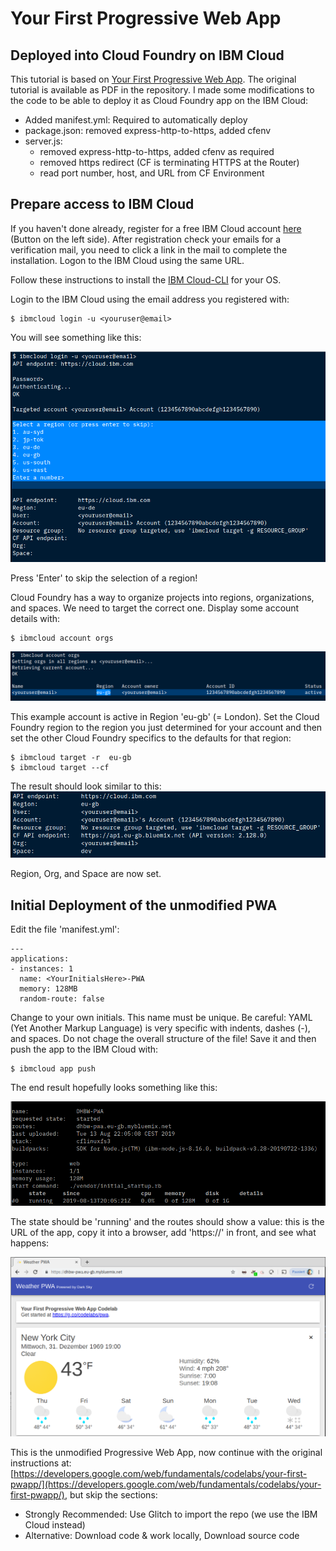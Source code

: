 # Your First Progressive Web App
## Deployed into Cloud Foundry on IBM Cloud

This tutorial is based on [Your First Progressive Web App](https://developers.google.com/web/fundamentals/codelabs/your-first-pwapp/). The original tutorial is available as PDF in the repository. I made some modifications to the code to be able to deploy it as Cloud Foundry app on the IBM Cloud:

* Added manifest.yml: Required to automatically deploy
* package.json: removed express-http-to-https, added cfenv 
* server.js:
    -  removed express-http-to-https, added cfenv as required
    -  removed https redirect (CF is terminating HTTPS at the Router)
    -  read port number, host, and URL from CF Environment

## Prepare access to IBM Cloud

If you haven't done already, register for a free IBM Cloud account [here](https://cloud.ibm.com) (Button on the left side). After registration check your emails for a verification mail, you need to click a link in the mail to complete the installation. Logon to the IBM Cloud using the same URL.

Follow these instructions to install the [IBM Cloud-CLI](https://cloud.ibm.com/docs/cli/reference/ibmcloud?topic=cloud-cli-install-ibmcloud-cli) for your OS.

Login to the IBM Cloud using the email address you registered with:

```
$ ibmcloud login -u <youruser@email>
```

You will see something like this:

![ic login](media/ic01.png)

Press 'Enter' to skip the selection of a region!

Cloud Foundry has a way to organize projects into regions, organizations, and spaces. We need to target the correct one. Display some account details with:

```
$ ibmcloud account orgs 
```

![ic login](media/ic02.png)

This example account is active in Region 'eu-gb' (= London). Set the Cloud Foundry region to the region you just determined for your account and then set the other Cloud Foundry specifics to the defaults for that region:

```
$ ibmcloud target -r  eu-gb
$ ibmcloud target --cf
```

The result should look similar to this:
![ic login](media/ic03.png)

Region, Org, and Space are now set.

## Initial Deployment of the unmodified PWA

Edit the file 'manifest.yml':

```
---
applications:
- instances: 1
  name: <YourInitialsHere>-PWA
  memory: 128MB
  random-route: false
```
Change <YourInitialHere> to your own initials. This name must be unique. Be careful: YAML (Yet Another Markup Language) is very specific with indents, dashes (-),  and spaces. Do not chage the overall structure of the file! Save it and then push the app to the IBM Cloud with:

```
$ ibmcloud app push
```

The end result hopefully looks something like this:

![ic app push](media/ic04.png)

The state should be 'running' and the routes should show a value: this is the URL of the app, copy it into a browser, add 'https://' in front, and see what happens:

![ic app browser](media/ic05.png)

This is the unmodified Progressive Web App, now continue with the original instructions at:
[https://developers.google.com/web/fundamentals/codelabs/your-first-pwapp/](https://developers.google.com/web/fundamentals/codelabs/your-first-pwapp/), but skip the sections:

- Strongly Recommended: Use Glitch to import the repo (we use the IBM Cloud instead)
- Alternative: Download code & work locally, Download source code 






